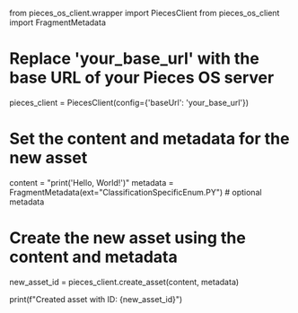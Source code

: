 from pieces_os_client.wrapper import PiecesClient
from pieces_os_client import FragmentMetadata

# Replace 'your_base_url' with the base URL of your Pieces OS server
pieces_client = PiecesClient(config={'baseUrl': 'your_base_url'})

# Set the content and metadata for the new asset
content = "print('Hello, World!')"
metadata = FragmentMetadata(ext="ClassificationSpecificEnum.PY") # optional metadata

# Create the new asset using the content and metadata
new_asset_id = pieces_client.create_asset(content, metadata)

print(f"Created asset with ID: {new_asset_id}")
